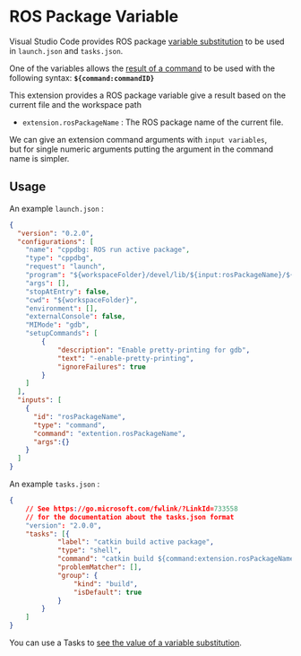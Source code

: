 # ROS Package Variable
Visual Studio Code provides ROS package [variable substitution](https://code.visualstudio.com/docs/editor/variables-reference) to be used in `launch.json` and `tasks.json`.

One of the variables allows the [result of a command](https://code.visualstudio.com/docs/editor/variables-reference#_command-variables) to be used with the following syntax: **`${command:commandID}`**

This extension provides a ROS package variable give a result based on the current file and the workspace path

* `extension.rosPackageName` : The ROS package name of the current file.

We can give an extension command arguments with `input variables`,  
but for single numeric arguments putting the argument in the command name is simpler.

## Usage
An example `launch.json` :
```json
{
  "version": "0.2.0",
  "configurations": [
    "name": "cppdbg: ROS run active package",
    "type": "cppdbg",
    "request": "launch",
    "program": "${workspaceFolder}/devel/lib/${input:rosPackageName}/${input:rosPackageName}_node",
    "args": [],
    "stopAtEntry": false,
    "cwd": "${workspaceFolder}",
    "environment": [],
    "externalConsole": false,
    "MIMode": "gdb",
    "setupCommands": [
        {
            "description": "Enable pretty-printing for gdb",
            "text": "-enable-pretty-printing",
            "ignoreFailures": true
        }
    ]
  ],
  "inputs": [
    {
      "id": "rosPackageName",
      "type": "command",
      "command": "extention.rosPackageName",
      "args":{}
    }
  ]
}
```

An example `tasks.json` :
```json
{
    // See https://go.microsoft.com/fwlink/?LinkId=733558
    // for the documentation about the tasks.json format
    "version": "2.0.0",
    "tasks": [{
            "label": "catkin build active package",
            "type": "shell",
            "command": "catkin build ${command:extension.rosPackageName}",
            "problemMatcher": [],
            "group": {
                "kind": "build",
                "isDefault": true
            }
        }
    ]
}
```

You can use a Tasks to [see the value of a variable substitution](https://code.visualstudio.com/docs/editor/variables-reference#_how-can-i-know-a-variables-actual-value).
